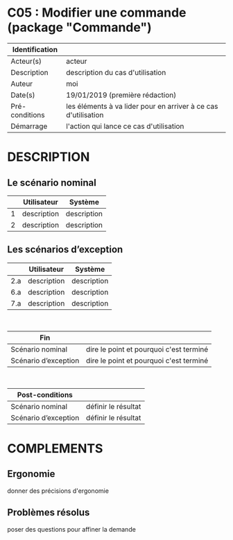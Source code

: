 # C05 : Modifier une commande (package "Commande")

|Identification | |
|-|-|
|Acteur(s) | acteur |
|Description | description du cas d'utilisation |
|Auteur | moi |
|Date(s) | 19/01/2019 (première rédaction) |
|Pré-conditions | les éléments à va lider pour en arriver à ce cas d'utilisation|
|Démarrage | l'action qui lance ce cas d'utilisation |

# DESCRIPTION

## Le scénario nominal
||Utilisateur|Système|
|-|-|-|
|1| description | description |
|2| description | description |

## Les scénarios d’exception

||Utilisateur|Système|
|-|-|-|
|2.a| description | description |
|6.a| description | description |
|7.a| description | description |

<br/>

|Fin||
|-|-|
|Scénario nominal | dire le point et pourquoi c'est terminé|
|Scénario d’exception | dire le point et pourquoi c'est terminé|

<br/>

|Post-conditions||
|-|-
|Scénario nominal | définir le résultat|
|Scénario d’exception | définir le résultat|

# COMPLEMENTS

## Ergonomie 

donner des précisions d'ergonomie

## Problèmes résolus 

poser des questions pour affiner la demande